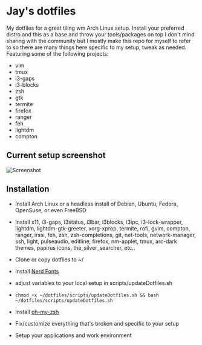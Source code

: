 # Jay's dotfiles
  

My dotfiles for a great tiling wm Arch Linux setup. Install your preferred distro and this as a base and throw your tools/packages on top
I don't mind sharing with the community but I mostly make this repo for myself to refer to so there are many things here specific to my setup, tweak as needed.
Featuring some of the following projects:  
* vim
* tmux
* i3-gaps
* i3-blocks
* zsh
* gtk
* termite
* firefox
* ranger
* feh
* lightdm
* compton


## Current setup screenshot
![Screenshot](https://i.imgur.com/3LgaXtI.png)

## Installation
  * Install Arch Linux or a headless install of Debian, Ubuntu, Fedora, OpenSuse, or even FreeBSD

  * Install x11, i3-gaps, i3status, i3bar, i3blocks, i3ipc, i3-lock-wrapper, lightdm, lightdm-gtk-greeter, xorg-xprop, termite, rofi, gvim, compton, ranger, irssi, feh, zsh, zsh-completions, git, net-tools, network-manager, ssh, light, pulseaudio, editline, firefox, nm-applet, tmux, arc-dark themes, papirus icons, the_silver_searcher, etc..

  * Clone or copy dotfiles to ~/

  * Install [Nerd Fonts](https://github.com/ryanoasis/nerd-fonts)

  * adjust variables to your local setup in scripts/updateDotfiles.sh

  * `chmod +x ~/dotfiles/scripts/updateDotfiles.sh && bash ~/dotfiles/scripts/updateDotfiles.sh`

  * Install [oh-my-zsh](https://github.com/robbyrussell/oh-my-zsh)

  * Fix/customize everything that's broken and specific to your setup

  * Setup your applications and work environment
